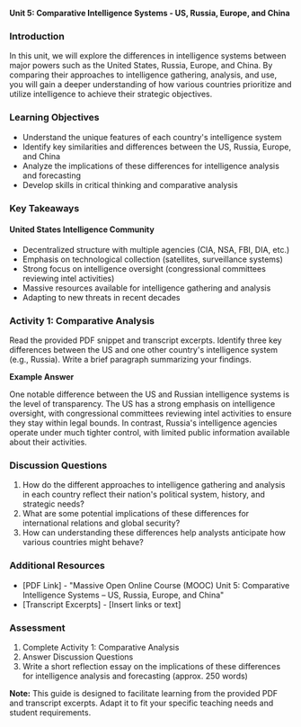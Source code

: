 **Unit 5: Comparative Intelligence Systems - US, Russia, Europe, and China**

### Introduction

In this unit, we will explore the differences in intelligence systems between major powers such as the United States, Russia, Europe, and China. By comparing their approaches to intelligence gathering, analysis, and use, you will gain a deeper understanding of how various countries prioritize and utilize intelligence to achieve their strategic objectives.

### Learning Objectives

* Understand the unique features of each country's intelligence system
* Identify key similarities and differences between the US, Russia, Europe, and China
* Analyze the implications of these differences for intelligence analysis and forecasting
* Develop skills in critical thinking and comparative analysis

### Key Takeaways

#### United States Intelligence Community

* Decentralized structure with multiple agencies (CIA, NSA, FBI, DIA, etc.)
* Emphasis on technological collection (satellites, surveillance systems)
* Strong focus on intelligence oversight (congressional committees reviewing intel activities)
* Massive resources available for intelligence gathering and analysis
* Adapting to new threats in recent decades

### Activity 1: Comparative Analysis

Read the provided PDF snippet and transcript excerpts. Identify three key differences between the US and one other country's intelligence system (e.g., Russia). Write a brief paragraph summarizing your findings.

**Example Answer**

One notable difference between the US and Russian intelligence systems is the level of transparency. The US has a strong emphasis on intelligence oversight, with congressional committees reviewing intel activities to ensure they stay within legal bounds. In contrast, Russia's intelligence agencies operate under much tighter control, with limited public information available about their activities.

### Discussion Questions

1. How do the different approaches to intelligence gathering and analysis in each country reflect their nation's political system, history, and strategic needs?
2. What are some potential implications of these differences for international relations and global security?
3. How can understanding these differences help analysts anticipate how various countries might behave?

### Additional Resources

* [PDF Link] - "Massive Open Online Course (MOOC) Unit 5: Comparative Intelligence Systems – US, Russia, Europe, and China"
* [Transcript Excerpts] - [Insert links or text]

### Assessment

1. Complete Activity 1: Comparative Analysis
2. Answer Discussion Questions
3. Write a short reflection essay on the implications of these differences for intelligence analysis and forecasting (approx. 250 words)

**Note:** This guide is designed to facilitate learning from the provided PDF and transcript excerpts. Adapt it to fit your specific teaching needs and student requirements.
